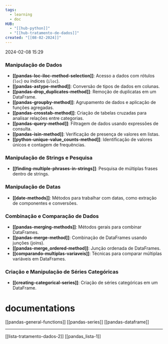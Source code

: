 ```yaml
---
tags:
  - learning
  - doc
HUB:
  - "[[hub-python]]"
  - "[[hub-tratamento-de-dados]]"
created: "[[08-02-2024]]"
---
```

2024-02-08  15:29


 ### **Manipulação de Dados**
 
- **[[pandas-loc-iloc-method-selection]]**: Acesso a dados com rótulos (`loc`) ou índices (`iloc`).
- **[[pandas-astype-method]]**: Conversão de tipos de dados em colunas.
- **[[pandas-drop_duplicates-method]]**: Remoção de duplicatas em um DataFrame.
- **[[pandas-groupby-method]]**: Agrupamento de dados e aplicação de funções agregadas.
- **[[pandas-crosstab-method]]**: Criação de tabelas cruzadas para analisar relações entre categorias.
- **[[pandas-query-method]]**: Filtragem de dados usando expressões de consulta.
- **[[pandas-isin-method]]**: Verificação de presença de valores em listas.
- **[[python-unique-value_counts-method]]**: Identificação de valores únicos e contagem de frequências.

 ### **Manipulação de Strings e Pesquisa**
- **[[finding-multiple-phrases-in-strings]]**: Pesquisa de múltiplas frases dentro de strings.

### **Manipulação de Datas**
- **[[date-methods]]**: Métodos para trabalhar com datas, como extração de componentes e conversões.

 ### **Combinação e Comparação de Dados**
- **[[pandas-merging-methods]]**: Métodos gerais para combinar DataFrames.
- **[[pandas-merge-method]]**: Combinação de DataFrames usando junções (joins).
- **[[pandas-merge_ordered-method]]**: Junção ordenada de DataFrames.
- **[[comparando-multiplas-variaveis]]**: Técnicas para comparar múltiplas variáveis em DataFrames.

 ### **Criação e Manipulação de Séries Categóricas**
- **[[creating-categorical-series]]**: Criação de séries categóricas em um DataFrame.




# documentations 
[[pandas-general-functions]] 
[[pandas-series]]
[[pandas-dataframe]]



---
[[lista-tratamento-dados-2]]
[[pandas_lista-1]]
